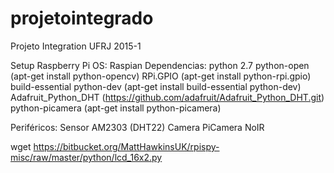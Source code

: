 # projetointegrado
Projeto Integration UFRJ 2015-1


Setup Raspberry Pi
OS: Raspian
Dependencias:
python 2.7
python-open (apt-get install python-opencv)
RPi.GPIO (apt-get install python-rpi.gpio)
build-essential python-dev (apt-get install build-essential python-dev)
Adafruit_Python_DHT (https://github.com/adafruit/Adafruit_Python_DHT.git)
python-picamera (apt-get install python-picamera)

Periféricos:
Sensor AM2303 (DHT22)
Camera PiCamera NoIR

wget https://bitbucket.org/MattHawkinsUK/rpispy-misc/raw/master/python/lcd_16x2.py
